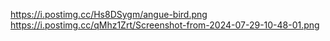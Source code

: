 https://i.postimg.cc/Hs8DSygm/angue-bird.png
https://i.postimg.cc/qMhz1Zrt/Screenshot-from-2024-07-29-10-48-01.png
